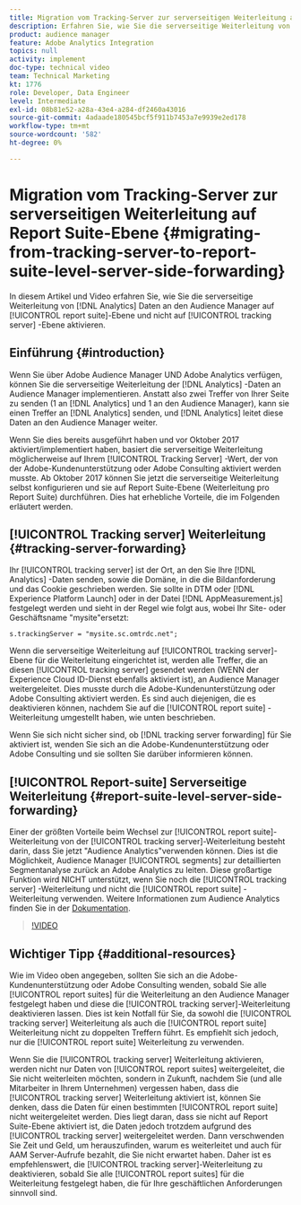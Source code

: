 ```yaml
---
title: Migration vom Tracking-Server zur serverseitigen Weiterleitung auf Report Suite-Ebene
description: Erfahren Sie, wie Sie die serverseitige Weiterleitung von Adobe Analytics-Daten an den Audience Manager auf Report Suite-Ebene und nicht auf Tracking-Server-Ebene aktivieren.
product: audience manager
feature: Adobe Analytics Integration
topics: null
activity: implement
doc-type: technical video
team: Technical Marketing
kt: 1776
role: Developer, Data Engineer
level: Intermediate
exl-id: 08b81e52-a28a-43e4-a284-df2460a43016
source-git-commit: 4adaade180545bcf5f911b7453a7e9939e2ed178
workflow-type: tm+mt
source-wordcount: '582'
ht-degree: 0%

---
```


# Migration vom Tracking-Server zur serverseitigen Weiterleitung auf Report Suite-Ebene {#migrating-from-tracking-server-to-report-suite-level-server-side-forwarding}

In diesem Artikel und Video erfahren Sie, wie Sie die serverseitige Weiterleitung von [!DNL Analytics] Daten an den Audience Manager auf [!UICONTROL report suite]-Ebene und nicht auf [!UICONTROL tracking server] -Ebene aktivieren.

## Einführung {#introduction}

Wenn Sie über Adobe Audience Manager UND Adobe Analytics verfügen, können Sie die serverseitige Weiterleitung der [!DNL Analytics] -Daten an Audience Manager implementieren. Anstatt also zwei Treffer von Ihrer Seite zu senden (1 an [!DNL Analytics] und 1 an den Audience Manager), kann sie einen Treffer an [!DNL Analytics] senden, und [!DNL Analytics] leitet diese Daten an den Audience Manager weiter.

Wenn Sie dies bereits ausgeführt haben und vor Oktober 2017 aktiviert/implementiert haben, basiert die serverseitige Weiterleitung möglicherweise auf Ihrem [!UICONTROL Tracking Server] -Wert, der von der Adobe-Kundenunterstützung oder Adobe Consulting aktiviert werden musste. Ab Oktober 2017 können Sie jetzt die serverseitige Weiterleitung selbst konfigurieren und sie auf Report Suite-Ebene (Weiterleitung pro Report Suite) durchführen. Dies hat erhebliche Vorteile, die im Folgenden erläutert werden.

## [!UICONTROL Tracking server] Weiterleitung {#tracking-server-forwarding}

Ihr [!UICONTROL tracking server] ist der Ort, an den Sie Ihre [!DNL Analytics] -Daten senden, sowie die Domäne, in die die Bildanforderung und das Cookie geschrieben werden. Sie sollte in DTM oder [!DNL Experience Platform Launch] oder in der Datei [!DNL AppMeasurement.js] festgelegt werden und sieht in der Regel wie folgt aus, wobei Ihr Site- oder Geschäftsname &quot;mysite&quot;ersetzt:

`s.trackingServer = "mysite.sc.omtrdc.net";`

Wenn die serverseitige Weiterleitung auf [!UICONTROL tracking server]-Ebene für die Weiterleitung eingerichtet ist, werden alle Treffer, die an diesen [!UICONTROL tracking server] gesendet werden (WENN der Experience Cloud ID-Dienst ebenfalls aktiviert ist), an Audience Manager weitergeleitet. Dies musste durch die Adobe-Kundenunterstützung oder Adobe Consulting aktiviert werden. Es sind auch diejenigen, die es deaktivieren können, nachdem Sie auf die [!UICONTROL report suite] -Weiterleitung umgestellt haben, wie unten beschrieben.

Wenn Sie sich nicht sicher sind, ob [!DNL tracking server forwarding] für Sie aktiviert ist, wenden Sie sich an die Adobe-Kundenunterstützung oder Adobe Consulting und sie sollten Sie darüber informieren können.

## [!UICONTROL Report-suite] Serverseitige Weiterleitung {#report-suite-level-server-side-forwarding}

Einer der größten Vorteile beim Wechsel zur [!UICONTROL report suite]-Weiterleitung von der [!UICONTROL tracking server]-Weiterleitung besteht darin, dass Sie jetzt &quot;Audience Analytics&quot;verwenden können. Dies ist die Möglichkeit, Audience Manager [!UICONTROL segments] zur detaillierten Segmentanalyse zurück an Adobe Analytics zu leiten. Diese großartige Funktion wird NICHT unterstützt, wenn Sie noch die [!UICONTROL tracking server] -Weiterleitung und nicht die [!UICONTROL report suite] -Weiterleitung verwenden. Weitere Informationen zum Audience Analytics finden Sie in der [Dokumentation](https://experienceleague.adobe.com/docs/analytics/integration/audience-analytics/mc-audiences-aam.html).

>[!VIDEO](https://video.tv.adobe.com/v/23701/?quality=12)

## Wichtiger Tipp {#additional-resources}

Wie im Video oben angegeben, sollten Sie sich an die Adobe-Kundenunterstützung oder Adobe Consulting wenden, sobald Sie alle [!UICONTROL report suites] für die Weiterleitung an den Audience Manager festgelegt haben und diese die [!UICONTROL tracking server]-Weiterleitung deaktivieren lassen. Dies ist kein Notfall für Sie, da sowohl die [!UICONTROL tracking server] Weiterleitung als auch die [!UICONTROL report suite] Weiterleitung nicht zu doppelten Treffern führt. Es empfiehlt sich jedoch, nur die [!UICONTROL report suite] Weiterleitung zu verwenden.

Wenn Sie die [!UICONTROL tracking server] Weiterleitung aktivieren, werden nicht nur Daten von [!UICONTROL report suites] weitergeleitet, die Sie nicht weiterleiten möchten, sondern in Zukunft, nachdem Sie (und alle Mitarbeiter in Ihrem Unternehmen) vergessen haben, dass die [!UICONTROL tracking server] Weiterleitung aktiviert ist, können Sie denken, dass die Daten für einen bestimmten [!UICONTROL report suite] nicht weitergeleitet werden. Dies liegt daran, dass sie nicht auf Report Suite-Ebene aktiviert ist, die Daten jedoch trotzdem aufgrund des [!UICONTROL tracking server] weitergeleitet werden. Dann verschwenden Sie Zeit und Geld, um herauszufinden, warum es weiterleitet und auch für AAM Server-Aufrufe bezahlt, die Sie nicht erwartet haben. Daher ist es empfehlenswert, die [!UICONTROL tracking server]-Weiterleitung zu deaktivieren, sobald Sie alle [!UICONTROL report suites] für die Weiterleitung festgelegt haben, die für Ihre geschäftlichen Anforderungen sinnvoll sind.
